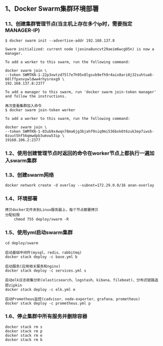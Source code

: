 ## 1、Docker Swarm集群环境部署
### 1.1、创建集群管理节点(当主机上存在多个ip时，需要指定MANAGER-IP)
    $ docker swarm init --advertise-addr 192.168.137.8
    
    Swarm initialized: current node (jexina8uncvt29aeim6wcg05n) is now a manager.
    
    To add a worker to this swarm, run the following command:

    docker swarm join \
    --token SWMTKN-1-22p3xwtzd75l7e7h95x8lgsvb9efh9r4aix8ari0j32suhtua6-66lffpxnvywldww4rhysrexg9 \
    192.168.137.8:2377

    To add a manager to this swarm, run 'docker swarm join-token manager' and follow the instructions.
    
    再次查看集群加入命令
    $ docker swarm join-token worker
    
    To add a worker to this swarm, run the following command:

    docker swarm join \
    --token SWMTKN-1-03ub9x4wqn78ma6jg3bjahf9siq9mi536bxk6t6zuk3ep7iwsb-0zuut5hf56qmwdpb3umvw53ip \
    19168.106.2:2377

### 1.2、使用创建管理节点时返回的命令在worker节点上都执行一遍加入swarm集群

### 1.3、创建swarm网络
    docker network create -d overlay --subnet=172.29.0.0/16 anan-overlay

### 1.4、环境部署
    拷贝docker文件夹到Linux服务器上，每个节点都要拷贝
    分配权限
        chmod 755 deploy/swarm -R
    
### 1.5、使用yml启动swarm集群
    cd deploy/swarm
    
    启动基础中间件(mysql、redis、rabbitmq)
    docker stack deploy -c base.yml b
    
    启动服务(应用相关服务和nginx)
    docker stack deploy -c services.yml s
    
    启动elk日志收集分析(elasticsearch、logstash、kibana、filebeat)、分布式链路追踪zipkin
    docker stack deploy -c elk.yml e
    
    启动Prometheus监控(cadvisor、node-exporter、grafana、prometheus)
    docker stack deploy -c prometheus.yml p

### 1.6、停止集群中所有服务并删除容器
    docker stack rm s
    docker stack rm p
    docker stack rm e
    docker stack rm b

